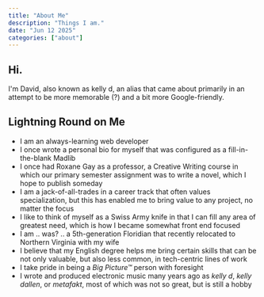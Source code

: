 ```yaml
---
title: "About Me"
description: "Things I am."
date: "Jun 12 2025"
categories: ["about"]
---
```


## Hi.

I'm David, also known as kelly d, an alias that came about primarily in an attempt to be more memorable (?) and a bit more Google-friendly.

## Lightning Round on Me

- I am an always-learning web developer
- I once wrote a personal bio for myself that was configured as a fill-in-the-blank Madlib
- I once had Roxane Gay as a professor, a Creative Writing course in which our primary semester assignment was to write a novel, which I hope to publish someday
- I am a jack-of-all-trades in a career track that often values specialization, but this has enabled me to bring value to any project, no matter the focus
- I like to think of myself as a Swiss Army knife in that I can fill any area of greatest need, which is how I became somewhat front end focused
- I am .. was? .. a 5th-generation Floridian that recently relocated to Northern Virginia with my wife
- I believe that my English degree helps me bring certain skills that can be not only valuable, but also less common, in tech-centric lines of work
- I take pride in being a _Big Picture™_ person with foresight
- I wrote and produced electronic music many years ago as _kelly d_, _kelly dallen_, or _metafakt_, most of which was not so great, but is still a hobby
